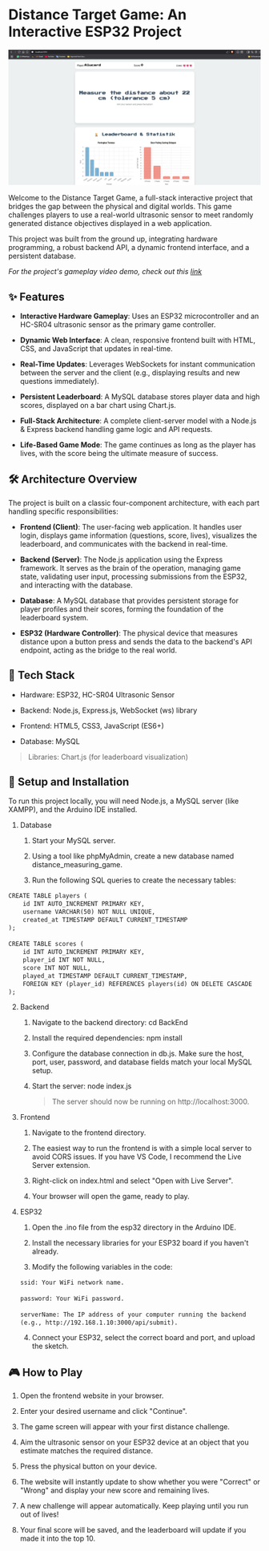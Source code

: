 # Distance Target Game: An Interactive ESP32 Project

![Gameplay Sneakpeek](/gameplay_preview.jpg)

Welcome to the Distance Target Game, a full-stack interactive project that bridges the gap between the physical and digital worlds. This game challenges players to use a real-world ultrasonic sensor to meet randomly generated distance objectives displayed in a web application.

This project was built from the ground up, integrating hardware programming, a robust backend API, a dynamic frontend interface, and a persistent database.

*For the project's gameplay video demo, check out this [link](https://drive.google.com/file/d/1zo0kr2LgxWeNiCi3Elj63wnRQgImW_Qk/view?usp=drive_link)*

## ✨ Features
* **Interactive Hardware Gameplay**: Uses an ESP32 microcontroller and an HC-SR04 ultrasonic sensor as the primary game controller.

* **Dynamic Web Interface**: A clean, responsive frontend built with HTML, CSS, and JavaScript that updates in real-time.

* **Real-Time Updates**: Leverages WebSockets for instant communication between the server and the client (e.g., displaying results and new questions immediately).

* **Persistent Leaderboard**: A MySQL database stores player data and high scores, displayed on a bar chart using Chart.js.

* **Full-Stack Architecture**: A complete client-server model with a Node.js & Express backend handling game logic and API requests.

* **Life-Based Game Mode**: The game continues as long as the player has lives, with the score being the ultimate measure of success.

## 🛠️ Architecture Overview
The project is built on a classic four-component architecture, with each part handling specific responsibilities:

* **Frontend (Client)**: The user-facing web application. It handles user login, displays game information (questions, score, lives), visualizes the leaderboard, and communicates with the backend in real-time.

* **Backend (Server)**: The Node.js application using the Express framework. It serves as the brain of the operation, managing game state, validating user input, processing submissions from the ESP32, and interacting with the database.

* **Database**: A MySQL database that provides persistent storage for player profiles and their scores, forming the foundation of the leaderboard system.

* **ESP32 (Hardware Controller)**: The physical device that measures distance upon a button press and sends the data to the backend's API endpoint, acting as the bridge to the real world.


## 🚀 Tech Stack
* Hardware: ESP32, HC-SR04 Ultrasonic Sensor

* Backend: Node.js, Express.js, WebSocket (ws) library

* Frontend: HTML5, CSS3, JavaScript (ES6+)

* Database: MySQL

> Libraries: Chart.js (for leaderboard visualization)

## 🔧 Setup and Installation
To run this project locally, you will need Node.js, a MySQL server (like XAMPP), and the Arduino IDE installed.

1. Database
    1. Start your MySQL server.
       
    2. Using a tool like phpMyAdmin, create a new database named distance_measuring_game.  
    
    3. Run the following SQL queries to create the necessary tables:
```
CREATE TABLE players (
    id INT AUTO_INCREMENT PRIMARY KEY,
    username VARCHAR(50) NOT NULL UNIQUE,
    created_at TIMESTAMP DEFAULT CURRENT_TIMESTAMP
);

CREATE TABLE scores (
    id INT AUTO_INCREMENT PRIMARY KEY,
    player_id INT NOT NULL,
    score INT NOT NULL,
    played_at TIMESTAMP DEFAULT CURRENT_TIMESTAMP,
    FOREIGN KEY (player_id) REFERENCES players(id) ON DELETE CASCADE
);
```
2. Backend
    1. Navigate to the backend directory: cd BackEnd

    2. Install the required dependencies: npm install

    3. Configure the database connection in db.js. Make sure the host, port, user, password, and database fields match your local MySQL setup.

    4. Start the server: node index.js
       > The server should now be running on http://localhost:3000.

3. Frontend
    1. Navigate to the frontend directory.

    2. The easiest way to run the frontend is with a simple local server to avoid CORS issues. If you have VS Code, I recommend the Live Server extension.

    3. Right-click on index.html and select "Open with Live Server".

    4. Your browser will open the game, ready to play.

4. ESP32
    1. Open the .ino file from the esp32 directory in the Arduino IDE.

    2. Install the necessary libraries for your ESP32 board if you haven't already.

    3. Modify the following variables in the code:
    ```
    ssid: Your WiFi network name.
    
    password: Your WiFi password.
    
    serverName: The IP address of your computer running the backend (e.g., http://192.168.1.10:3000/api/submit).
    ```
    4. Connect your ESP32, select the correct board and port, and upload the sketch.

## 🎮 How to Play
1. Open the frontend website in your browser.

2. Enter your desired username and click "Continue".

3. The game screen will appear with your first distance challenge.

4. Aim the ultrasonic sensor on your ESP32 device at an object that you estimate matches the required distance.

5. Press the physical button on your device.

6. The website will instantly update to show whether you were "Correct" or "Wrong" and display your new score and remaining lives.

7. A new challenge will appear automatically. Keep playing until you run out of lives!

8. Your final score will be saved, and the leaderboard will update if you made it into the top 10.
